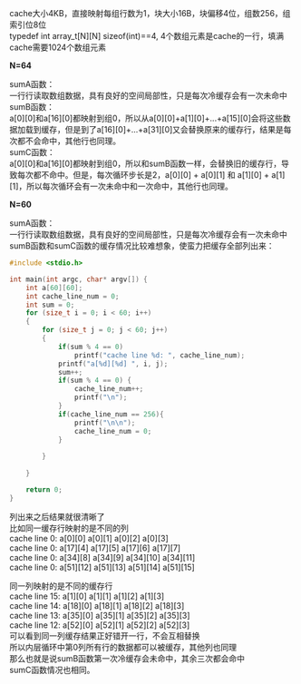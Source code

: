 cache大小4KB，直接映射每组行数为1，块大小16B，块偏移4位，组数256，组索引位8位 <br/>
typedef int array_t[N][N]  sizeof(int)==4, 4个数组元素是cache的一行，填满cache需要1024个数组元素<br/>

**N=64**

sumA函数： <br/>
一行行读取数组数据，具有良好的空间局部性，只是每次冷缓存会有一次未命中  <br/>
sumB函数： <br/>
a[0][0]和a[16][0]都映射到组0，所以从a[0][0]+a[1][0]+...+a[15][0]会将这些数据加载到缓存，但是到了a[16][0]+...+a[31][0]又会替换原来的缓存行，结果是每次都不会命中，其他行也同理。  <br/>
sumC函数： <br/>
a[0][0]和a[16][0]都映射到组0，所以和sumB函数一样，会替换旧的缓存行，导致每次都不命中。但是，每次循环步长是2，a[0][0] + a[0][1] 和 a[1][0] + a[1][1]，所以每次循环会有一次未命中和一次命中，其他行也同理。 <br/>

**N=60**

sumA函数： <br/>
一行行读取数组数据，具有良好的空间局部性，只是每次冷缓存会有一次未命中  <br/>
sumB函数和sumC函数的缓存情况比较难想象，使蛮力把缓存全部列出来： <br/>
```c
#include <stdio.h>

int main(int argc, char* argv[]) {
    int a[60][60];
    int cache_line_num = 0;
    int sum = 0;
    for (size_t i = 0; i < 60; i++)
    {
        for (size_t j = 0; j < 60; j++)
        {
            if(sum % 4 == 0)
                printf("cache line %d: ", cache_line_num);
            printf("a[%d][%d] ", i, j);
            sum++;
            if(sum % 4 == 0) {
                cache_line_num++;
                printf("\n");
            }
            if(cache_line_num == 256){
                printf("\n\n");
                cache_line_num = 0;
            }
                
        }
        
    }

    return 0;
}
```
列出来之后结果就很清晰了  <br/>
比如同一缓存行映射的是不同的列  <br/>
cache line 0: a[0][0] a[0][1] a[0][2] a[0][3] 	  <br/>
cache line 0: a[17][4] a[17][5] a[17][6] a[17][7]   <br/>
cache line 0: a[34][8] a[34][9] a[34][10] a[34][11]   <br/>
cache line 0: a[51][12] a[51][13] a[51][14] a[51][15]   <br/>

同一列映射的是不同的缓存行  <br/>
cache line 15: a[1][0] a[1][1] a[1][2] a[1][3]   <br/>
cache line 14: a[18][0] a[18][1] a[18][2] a[18][3]   <br/>
cache line 13: a[35][0] a[35][1] a[35][2] a[35][3]   <br/>
cache line 12: a[52][0] a[52][1] a[52][2] a[52][3]   <br/>
可以看到同一列缓存结果正好错开一行，不会互相替换  <br/>
所以内层循环中第0列所有行的数据都可以被缓存，其他列也同理  <br/>
那么也就是说sumB函数第一次冷缓存会未命中，其余三次都会命中  <br/>
sumC函数情况也相同。  <br/>



